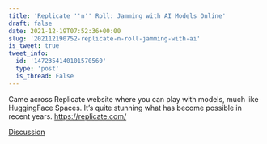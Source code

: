 ```yaml
---
title: 'Replicate ''n'' Roll: Jamming with AI Models Online'
draft: false
date: 2021-12-19T07:52:36+00:00
slug: '202112190752-replicate-n-roll-jamming-with-ai'
is_tweet: true
tweet_info:
  id: '1472354140101570560'
  type: 'post'
  is_thread: False
---
```




Came across Replicate website where you can play with models, much like HuggingFace Spaces. It’s quite stunning what has become possible in recent years. <https://replicate.com/>

[Discussion](https://x.com/sytelus/status/1472354140101570560)
